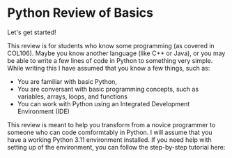 # Python Review of Basics

Let's get started!

This review is for students who know some programming (as covered in COL106). Maybe you know another language (like C++ or Java), or you may be able to write a few lines of code in Python to something very simple. While writing this I have assumed that you know a few things, such as:

* You are familiar with basic Python,
* You are conversant with basic programming concepts, such as variables, arrays, loops, and functions
* You can work with Python using an Integrated Development Environment (IDE)
  
This review is meant to help you transform from a novice programmer to someone who can code comformtably in Python. I will assume that you have a working Python 3.11 environment installed. If you need help with setting up of the environment, you can follow the step-by-step tutorial here:
